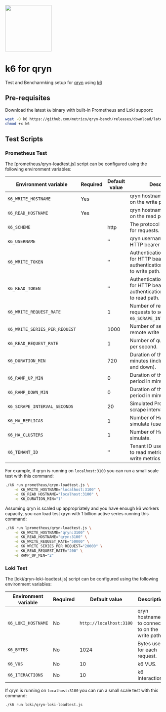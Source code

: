 <img src="https://user-images.githubusercontent.com/1423657/218816262-e0e8d7ad-44d0-4a7d-9497-0d383ed78b83.png" height=150 />

# k6 for qryn

Test and Bencharmking setup for [qryn](https://qryn.dev) using [k6](https://k6.io/)

## Pre-requisites

Download the latest `k6` binary with built-in Prometheus and Loki support:

```sh
wget -O k6 https://github.com/metrico/qryn-bench/releases/download/latest/k6
chmod +x k6
```


## Test Scripts

### Prometheus Test

The [prometheus/qryn-loadtest.js] script can be configured using the following environment variables:

| Environment variable          | Required | Default value | Description                                                                           |
| ----------------------------- | -------- | ------------- | ------------------------------------------------------------------------------------- |
| `K6_WRITE_HOSTNAME`           | Yes      |               | qryn hostname to connect to on the write path.                                       |
| `K6_READ_HOSTNAME`            | Yes      |               | qryn hostname to connect to on the read path.                                        |
| `K6_SCHEME`                   |          | http          | The protocol scheme used for requests.                                                |
| `K6_USERNAME`                 |          | ''            | qryn username to use for HTTP bearer authentication.                                 |
| `K6_WRITE_TOKEN`              |          | ''            | Authentication token to use for HTTP bearer authentication on requests to write path. |
| `K6_READ_TOKEN`               |          | ''            | Authentication token to use for HTTP bearer authentication on requests to read path.  |
| `K6_WRITE_REQUEST_RATE`       |          | 1             | Number of remote write requests to send every `K6_SCRAPE_INTERVAL_SECONDS`.           |
| `K6_WRITE_SERIES_PER_REQUEST` |          | 1000          | Number of series per remote write request.                                            |
| `K6_READ_REQUEST_RATE`        |          | 1             | Number of query requests per second.                                                  |
| `K6_DURATION_MIN`             |          | 720           | Duration of the load test in minutes (including ramp up and down).                    |
| `K6_RAMP_UP_MIN`              |          | 0             | Duration of the ramp up period in minutes.                                            |
| `K6_RAMP_DOWN_MIN`            |          | 0             | Duration of the ramp down period in minutes.                                          |
| `K6_SCRAPE_INTERVAL_SECONDS`  |          | 20            | Simulated Prometheus scrape interval in seconds.                                      |
| `K6_HA_REPLICAS`              |          | 1             | Number of HA replicas to simulate (use 1 for no HA).                                  |
| `K6_HA_CLUSTERS`              |          | 1             | Number of HA clusters to simulate.                                                    |
| `K6_TENANT_ID`                |          | ''            | Tenant ID used for load test to read metrics from and write metrics to.               |

For example, if qryn is running on `localhost:3100` you can run a small scale test with this command:

```sh
./k6 run prometheus/qryn-loadtest.js \
    -e K6_WRITE_HOSTNAME="localhost:3100" \
    -e K6_READ_HOSTNAME="localhost:3100" \
    -e K6_DURATION_MIN="1"
```

Assuming qryn is scaled up appropriately and you have enough k6 workers capacity, you can load test qryn with 1 billion active series running this command:

```sh
./k6 run lprometheus/qryn-loadtest.js \
    -e K6_WRITE_HOSTNAME="qryn:3100" \
    -e K6_READ_HOSTNAME="qryn:3100" \
    -e K6_WRITE_REQUEST_RATE="50000" \
    -e K6_WRITE_SERIES_PER_REQUEST="20000" \
    -e K6_READ_REQUEST_RATE="200" \
    -e RAMP_UP_MIN="2"
```

### Loki Test

The [loki/qryn-loki-loadtest.js] script can be configured using the following environment variables:

| Environment variable   | Required | Default value | Description                                                                           |
| ---------------------- | -------- | ------------- | ------------------------------------------------------------------------------------- |
| `K6_LOKI_HOSTNAME`     | No       | `http://localhost:3100`| qryn hostname to connect to on the write path.                                       |
| `K6_BYTES`             | No       | 1024 | Bytes used for each request.                                        |
| `K6_VUS`               | No       | 10 | k6 VUS.                                        |
| `K6_ITERACTIONS`       | No       | 10 | k6 Interactions.                                        |

If qryn is running on `localhost:3100` you can run a small scale test with this command:

```
./k6 run loki/qryn-loki-loadtest.js
```
